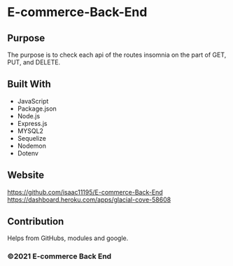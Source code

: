 # E-commerce-Back-End

## Purpose
The purpose is to check each api of the routes insomnia on the part of GET, PUT, and DELETE.

## Built With
* JavaScript
* Package.json
* Node.js
* Express.js
* MYSQL2
* Sequelize
* Nodemon
* Dotenv


## Website

https://github.com/isaac11195/E-commerce-Back-End
https://dashboard.heroku.com/apps/glacial-cove-58608

## Contribution
Helps from GitHubs, modules and google.

### ©️2021 E-commerce Back End
